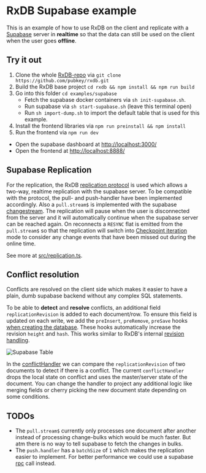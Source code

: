 # RxDB Supabase example

This is an example of how to use RxDB on the client and replicate with a [Supabase](https://github.com/supabase/supabase) server in **realtime** so that the data can still be used on the client when the user goes **offline**.

## Try it out
1. Clone the whole [RxDB-repo](https://github.com/pubkey/rxdb) via `git clone https://github.com/pubkey/rxdb.git`
2. Build the RxDB base project `cd rxdb && npm install && npm run build`
3. Go into this folder `cd examples/supabase`
    - Fetch the supabase docker containers via `sh init-supabase.sh`.
    - Run supabase via `sh start-supabase.sh` (leave this terminal open)
    - Run `sh import-dump.sh` to import the default table that is used for this example.
4. Install the frontend libraries via `npm run preinstall && npm install`
5. Run the frontend via `npm run dev`

- Open the supabase dashboard at [http://localhost:3000/](http://localhost:3000/)
- Open the frontend at [http://localhost:8888/](http://localhost:8888/)


## Supabase Replication


For the replication, the RxDB [replication protocol](../../docs-src/replication.md) is used which allows a two-way, realtime replication with the supabase server.
To be compatible with the protocol, the pull- and push-handler have been implemented accordingly. Also a `pull.stream$` is implemented with the supabase [changestream](https://supabase.com/docs/reference/javascript/subscribe).
The replication will pause when the user is disconnected from the server and it will automatically continue when the supabase server can be reached again. On reconnects a `RESYNC` flat is emitted from the `pull.stream$` so that the replication will switch into [Checkpoint iteration](../../docs-src/replication.md#checkpoint-iteration) mode to consider any change events that have been missed out during the online time.

See more at [src/replication.ts](./src/replication.ts).

## Conflict resolution

Conflicts are resolved on the client side which makes it easier to have a plain, dumb supabase backend without any complex SQL statements.

To be able to **detect** and **resolve** conflicts, an additional field `replicationRevision` is added to each document/row.
To ensure this field is updated on each write, we add the `preInsert`, `preRemove`, `preSave` hooks [when creating the database](./src/database.ts). These hooks automatically increase the revision `height` and `hash`. This works similar to RxDB's internal [revision handling](../../docs-src/transactions-conflicts-revisions.md).

![Supabase Table](./images/supabase-table.png)

In the [conflictHandler](./src/conflict-handler.ts) we can compare the `replicationRevision` of two documents to detect if there is a conflict. The current `conflictHandler` drops the local state on conflict and uses the master/server state of the document. You can change the handler to project any additional logic like merging fields or cherry picking the new document state depending on some conditions.


## TODOs

- The `pull.stream$` currently only processes one document after another instead of processing change-bulks which would be much faster. But atm there is no way to tell supabase to fetch the changes in bulks.
- The `push.handler` has a `batchSize` of `1` which makes the replication easier to implement. For better performance we could use a supabase [rpc](https://supabase.com/docs/reference/javascript/rpc) call instead.
